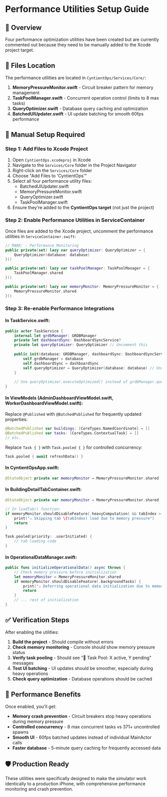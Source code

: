 # Performance Utilities Setup Guide

## 🎯 Overview
Four performance optimization utilities have been created but are currently commented out because they need to be manually added to the Xcode project target.

## 📁 Files Location
The performance utilities are located in `CyntientOps/Services/Core/`:

1. **MemoryPressureMonitor.swift** - Circuit breaker pattern for memory management
2. **TaskPoolManager.swift** - Concurrent operation control (limits to 8 max tasks)
3. **QueryOptimizer.swift** - Database query caching and optimization
4. **BatchedUIUpdater.swift** - UI update batching for smooth 60fps performance

## 🔧 Manual Setup Required

### Step 1: Add Files to Xcode Project
1. Open `CyntientOps.xcodeproj` in Xcode
2. Navigate to the `Services/Core` folder in the Project Navigator
3. Right-click on the `Services/Core` folder
4. Choose "Add Files to 'CyntientOps'"
5. Select all four performance utility files:
   - BatchedUIUpdater.swift
   - MemoryPressureMonitor.swift  
   - QueryOptimizer.swift
   - TaskPoolManager.swift
6. Ensure they're added to the **CyntientOps target** (not just the project)

### Step 2: Enable Performance Utilities in ServiceContainer
Once files are added to the Xcode project, uncomment the performance utilities in `ServiceContainer.swift`:

```swift
// MARK: - Performance Monitoring
public private(set) lazy var queryOptimizer: QueryOptimizer = {
    QueryOptimizer(database: database)
}()

public private(set) lazy var taskPoolManager: TaskPoolManager = {
    TaskPoolManager.shared
}()

public private(set) lazy var memoryMonitor: MemoryPressureMonitor = {
    MemoryPressureMonitor.shared
}()
```

### Step 3: Re-enable Performance Integrations

#### In TaskService.swift:
```swift
public actor TaskService {
    internal let grdbManager: GRDBManager
    private let dashboardSync: DashboardSyncService?
    private let queryOptimizer: QueryOptimizer // Uncomment this
    
    public init(database: GRDBManager, dashboardSync: DashboardSyncService? = nil) {
        self.grdbManager = database
        self.dashboardSync = dashboardSync
        self.queryOptimizer = QueryOptimizer(database: database) // Uncomment this
    }
    
    // Use queryOptimizer.executeOptimized() instead of grdbManager.query()
}
```

#### In ViewModels (AdminDashboardViewModel.swift, WorkerDashboardViewModel.swift):
Replace `@Published` with `@BatchedPublished` for frequently updated properties:

```swift
@BatchedPublished var buildings: [CoreTypes.NamedCoordinate] = []
@BatchedPublished var tasks: [CoreTypes.ContextualTask] = []
// etc.
```

Replace `Task { }` with `Task.pooled { }` for controlled concurrency:
```swift
Task.pooled { await refreshData() }
```

#### In CyntientOpsApp.swift:
```swift
@StateObject private var memoryMonitor = MemoryPressureMonitor.shared
```

#### In BuildingDetailTabContainer.swift:
```swift
@StateObject private var memoryMonitor = MemoryPressureMonitor.shared

// In loadTab() function:
if memoryMonitor.shouldDisableFeature(.heavyComputation) && tabIndex > 1 {
    print("⚠️ Skipping tab \(tabIndex) load due to memory pressure")
    return
}

Task.pooled(priority: .userInitiated) {
    // tab loading code
}
```

#### In OperationalDataManager.swift:
```swift
public func initializeOperationalData() async throws {
    // Check memory pressure before initialization
    let memoryMonitor = MemoryPressureMonitor.shared
    if memoryMonitor.shouldDisableFeature(.backgroundTasks) {
        print("⚠️ Deferring operational data initialization due to memory pressure")
        return
    }
    // ... rest of initialization
}
```

## ✅ Verification Steps

After enabling the utilities:

1. **Build the project** - Should compile without errors
2. **Check memory monitoring** - Console should show memory pressure status
3. **Verify task pooling** - Should see "🎯 Task Pool: X active, Y pending" messages
4. **Test UI batching** - UI updates should be smoother, especially during heavy operations
5. **Check query optimization** - Database operations should be cached

## 🚀 Performance Benefits

Once enabled, you'll get:

- **Memory crash prevention** - Circuit breakers stop heavy operations during memory pressure
- **Controlled concurrency** - 8 max concurrent tasks vs 371+ uncontrolled spawns
- **Smooth UI** - 60fps batched updates instead of individual MainActor calls
- **Faster database** - 5-minute query caching for frequently accessed data

## 🛡️ Production Ready

These utilities were specifically designed to make the simulator work identically to a production iPhone, with comprehensive performance monitoring and crash prevention.